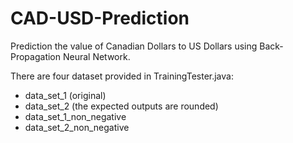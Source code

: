 # CAD-USD-Prediction
Prediction the value of Canadian Dollars to US Dollars using Back-Propagation Neural Network.

There are four dataset provided in TrainingTester.java:
+ data_set_1 (original)
+ data_set_2 (the expected outputs are rounded)
+ data_set_1_non_negative
+ data_set_2_non_negative
